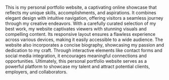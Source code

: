 This is my personal portfolio website, a captivating online showcase that reflects my unique skills, accomplishments, and aspirations. It combines elegant design with intuitive navigation, offering visitors a seamless journey through my creative endeavors. With a carefully curated selection of my best work, my website captivates viewers with stunning visuals and compelling content. Its responsive layout ensures a flawless experience across various devices, making it easily accessible to a wide audience. The website also incorporates a concise biography, showcasing my passion and dedication to my craft. Through interactive elements like contact forms and social media integration, it encourages meaningful connections and opportunities. Ultimately, this personal portfolio website serves as a powerful platform to showcase my talent and attract potential clients, employers, and collaborators.